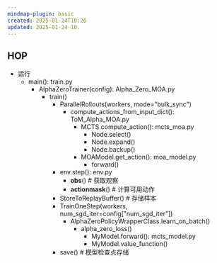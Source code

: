 ```yaml
---
mindmap-plugin: basic
created: 2025-01-24T10:26
updated: 2025-01-24-10.
---
```




## HOP
- 运行
    - main(): train.py
        - AlphaZeroTrainer(config): Alpha_Zero_MOA.py
            - train()
                - ParallelRollouts(workers, mode="bulk_sync")
                    - compute_actions_from_input_dict(): ToM_Alpha_MOA.py
                        - MCTS.compute_action(): mcts_moa.py
                            - Node.select()
                            - Node.expand()
                            - Node.backup()
                        - MOAModel.get_action(): moa_model.py
                            - forward()
                - env.step(): env.py
                    - __obs__()  # 获取观察
                    - __actionmask__()  # 计算可用动作
                - StoreToReplayBuffer()  # 存储样本
                - TrainOneStep(workers, num_sgd_iter=config["num_sgd_iter"])
                    - AlphaZeroPolicyWrapperClass.learn_on_batch()
                        - alpha_zero_loss()
                            - MyModel.forward(): mcts_model.py
                            - MyModel.value_function()
                - save()  # 模型检查点存储
